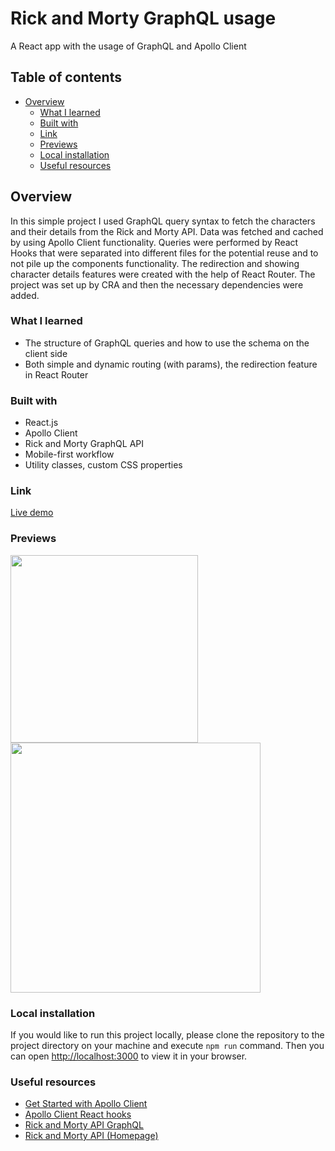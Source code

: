 # Rick and Morty GraphQL usage

A React app with the usage of GraphQL and Apollo Client

## Table of contents

- [Overview](#overview)
  - [What I learned](#what-i-learned)
  - [Built with](#built-with)
  - [Link](#link)
  - [Previews](#previews)
  - [Local installation](#local-installation)
  - [Useful resources](#useful-resources)

## Overview

In this simple project I used GraphQL query syntax to fetch the characters and their details from the Rick and Morty API.
Data was fetched and cached by using Apollo Client functionality.
Queries were performed by React Hooks that were separated into different files for the potential reuse and to not pile up the components functionality.
The redirection and showing character details features were created with the help of React Router.
The project was set up by CRA and then the necessary dependencies were added.

### What I learned

- The structure of GraphQL queries and how to use the schema on the client side
- Both simple and dynamic routing (with params), the redirection feature in React Router

### Built with

- React.js
- Apollo Client
- Rick and Morty GraphQL API
- Mobile-first workflow
- Utility classes, custom CSS properties

### Link

[Live demo](https://rickandmorty-graphql.netlify.app/)

### Previews

<img src="./previews/mobile-preview.gif" width="300"> <img src="./previews/desktop-preview.gif" width="400">

### Local installation

If you would like to run this project locally, please clone the repository to the project directory on your machine and execute `npm run` command. Then you can open [http://localhost:3000](http://localhost:3000) to view it in your browser.

### Useful resources

- [Get Started with Apollo Client](https://www.apollographql.com/docs/react/get-started/)
- [Apollo Client React hooks](https://www.apollographql.com/docs/react/api/react/hooks/)
- [Rick and Morty API GraphQL](https://rickandmortyapi.com/graphql)
- [Rick and Morty API (Homepage)](https://rickandmortyapi.com/)
